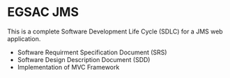 # EGSAC JMS

This is a complete Software Development Life Cycle (SDLC) for a JMS web application.
- Software Requirment Specification Document (SRS)
- Software Design Description Document (SDD)
- Implementation of MVC Framework
